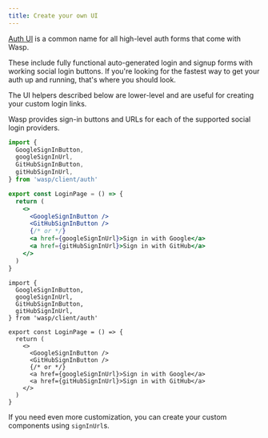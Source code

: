 ```yaml
---
title: Create your own UI
---
```


[Auth UI](../ui.md) is a common name for all high-level auth forms that come with Wasp.

These include fully functional auto-generated login and signup forms with working social login buttons.
If you're looking for the fastest way to get your auth up and running, that's where you should look.

The UI helpers described below are lower-level and are useful for creating your custom login links.

Wasp provides sign-in buttons and URLs for each of the supported social login providers.

<Tabs groupId="js-ts">
<TabItem value="js" label="JavaScript">

```jsx title=src/LoginPage.jsx
import {
  GoogleSignInButton,
  googleSignInUrl,
  GitHubSignInButton,
  gitHubSignInUrl,
} from 'wasp/client/auth'

export const LoginPage = () => {
  return (
    <>
      <GoogleSignInButton />
      <GitHubSignInButton />
      {/* or */}
      <a href={googleSignInUrl}>Sign in with Google</a>
      <a href={gitHubSignInUrl}>Sign in with GitHub</a>
    </>
  )
}
```

</TabItem>
<TabItem value="ts" label="TypeScript">

```tsx title=src/LoginPage.tsx
import {
  GoogleSignInButton,
  googleSignInUrl,
  GitHubSignInButton,
  gitHubSignInUrl,
} from 'wasp/client/auth'

export const LoginPage = () => {
  return (
    <>
      <GoogleSignInButton />
      <GitHubSignInButton />
      {/* or */}
      <a href={googleSignInUrl}>Sign in with Google</a>
      <a href={gitHubSignInUrl}>Sign in with GitHub</a>
    </>
  )
}
```

</TabItem>
</Tabs>

If you need even more customization, you can create your custom components using `signInUrl`s.
